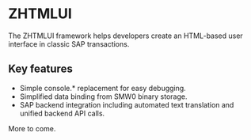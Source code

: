 # ZHTMLUI

The ZHTMLUI framework helps developers create an HTML-based user interface in classic SAP transactions.

## Key features

* Simple console.* replacement for easy debugging.
* Simplified data binding from SMW0 binary storage.
* SAP backend integration including automated text translation and unified backend API calls.

More to come.
